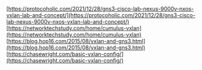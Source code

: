 

[https://protocoholic.com/2021/12/28/gns3-cisco-lab-nexus-9000v-nxos-vxlan-lab-and-concept/](https://protocoholic.com/2021/12/28/gns3-cisco-lab-nexus-9000v-nxos-vxlan-lab-and-concept/)
[https://networktechstudy.com/home/cumulus-vxlan](https://networktechstudy.com/home/cumulus-vxlan)
[https://blog.hop16.com/2015/08/vxlan-and-gns3.html](https://blog.hop16.com/2015/08/vxlan-and-gns3.html)
[https://chasewright.com/basic-vxlan-config/](https://chasewright.com/basic-vxlan-config/)